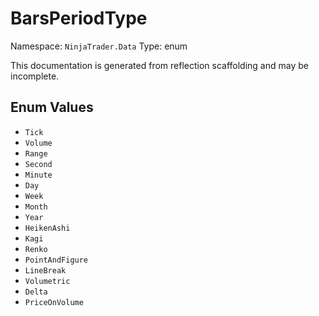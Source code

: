 # BarsPeriodType

Namespace: `NinjaTrader.Data`
Type: enum

This documentation is generated from reflection scaffolding and may be incomplete.

## Enum Values
- `Tick`
- `Volume`
- `Range`
- `Second`
- `Minute`
- `Day`
- `Week`
- `Month`
- `Year`
- `HeikenAshi`
- `Kagi`
- `Renko`
- `PointAndFigure`
- `LineBreak`
- `Volumetric`
- `Delta`
- `PriceOnVolume`
